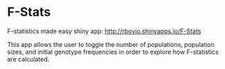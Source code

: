 # F-Stats
F-statistics made easy shiny app: http://rbovio.shinyapps.io/F-Stats

This app allows the user to toggle the number of populations, population sizes, and initial genotype frequencies in order to explore how F-statistics are calculated. 
